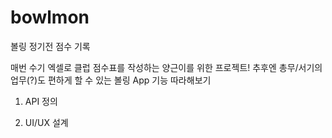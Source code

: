 # bowlmon
볼링 정기전 점수 기록


매번 수기 엑셀로 클럽 점수표를 작성하는 양근이를 위한 프로젝트!
추후엔 총무/서기의 업무(?)도 편하게 할 수 있는 볼링 App 기능 따라해보기


1. API 정의

2. UI/UX 설계
